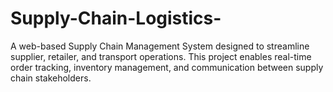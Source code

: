 # Supply-Chain-Logistics-
A web-based Supply Chain Management System designed to streamline supplier, retailer, and transport operations. This project enables real-time order tracking, inventory management, and communication between supply chain stakeholders.
